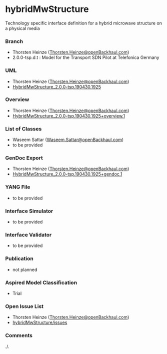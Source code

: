 # hybridMwStructure
Technology specific interface definition for a hybrid microwave structure on a physical media 

### Branch
- Thorsten Heinze (Thorsten.Heinze@openBackhaul.com)
- 2.0.0-tsp.d.t : Model for the Transport SDN Pilot at Telefonica Germany

### UML
- Thorsten Heinze (Thorsten.Heinze@openBackhaul.com)
- [HybridMwStructure_2.0.0-tsp.190430.1925](./HybridMwStructure_2.0.0-tsp.190430.1925.zip)

### Overview 
- Thorsten Heinze (Thorsten.Heinze@openBackhaul.com)
- [HybridMwStructure_2.0.0-tsp.190430.1925+overview.1](./HybridMwStructure_2.0.0-tsp.190430.1925+overview.1.png)

### List of Classes
- Waseem Sattar (Waseem.Sattar@openBackhaul.com)
- to be provided 

### GenDoc Export
- Thorsten Heinze (Thorsten.Heinze@openBackhaul.com)
- [HybridMwStructure_2.0.0-tsp.190430.1925+gendoc.1](./HybridMwStructure_2.0.0-tsp.190430.1925+gendoc.1.docx)

### YANG File
- to be provided

### Interface Simulator
- to be provided

### Interface Validator
- to be provided

### Publication
- not planned

### Aspired Model Classification
- Trial

### Open Issue List
- Thorsten Heinze (Thorsten.Heinze@openBackhaul.com)
- [hybridMwStructure/issues](../../issues)

### Comments
./.
